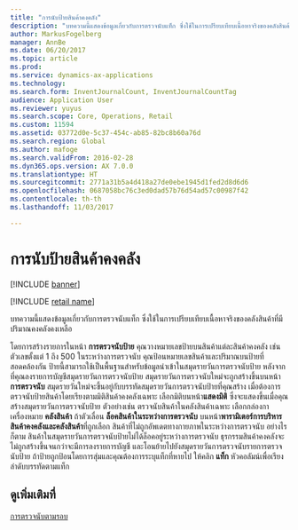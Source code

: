 ```yaml
---
title: "การนับป้ายสินค้าคงคลัง"
description: "บทความนี้แสดงข้อมูลเกี่ยวกับการตรวจนับแท็ก ซึ่งใช้ในการเปรียบเทียบเนื้อหาจริงของคลังสินค้าที่มีปริมาณคงคลังคงเหลือ"
author: MarkusFogelberg
manager: AnnBe
ms.date: 06/20/2017
ms.topic: article
ms.prod: 
ms.service: dynamics-ax-applications
ms.technology: 
ms.search.form: InventJournalCount, InventJournalCountTag
audience: Application User
ms.reviewer: yuyus
ms.search.scope: Core, Operations, Retail
ms.custom: 11594
ms.assetid: 03772d0e-5c37-454c-ab85-82bc8b60a76d
ms.search.region: Global
ms.author: mafoge
ms.search.validFrom: 2016-02-28
ms.dyn365.ops.version: AX 7.0.0
ms.translationtype: HT
ms.sourcegitcommit: 2771a31b5a4d418a27de0ebe1945d1fed2d8d6d6
ms.openlocfilehash: 0687058bc76c3ed0dad57b76d54ad57c00987f42
ms.contentlocale: th-th
ms.lasthandoff: 11/03/2017

---
```


# <a name="inventory-tag-counting"></a>การนับป้ายสินค้าคงคลัง

[!INCLUDE [banner](../includes/banner.md)]

[!INCLUDE [retail name](../includes/retail-name.md)]

บทความนี้แสดงข้อมูลเกี่ยวกับการตรวจนับแท็ก ซึ่งใช้ในการเปรียบเทียบเนื้อหาจริงของคลังสินค้าที่มีปริมาณคงคลังคงเหลือ

โดยการสร้างรายการในหน้า **การตรวจนับป้าย** คุณวางหมายเลขป้ายบนสินค้าแต่ละสินค้าคงคลัง เช่น ตัวเลขตั้งแต่ 1 ถึง 500 ในระหว่างการตรวจนับ คุณป้อนหมายเลขสินค้าและปริมาณบนป้ายที่สอดคล้องกัน ป้ายนี้สามารถใช้เป็นพื้นฐานสำหรับข้อมูลนำเข้าในสมุดรายวันการตรวจนับป้าย หลังจากที่คุณลงรายการบัญชีสมุดรายวันการตรวจนับป้าย สมุดรายวันการตรวจนับใหม่จะถูกสร้างขึ้นบนหน้า **การตรวจนับ** สมุดรายวันใหม่จะขึ้นอยู่กับบรรทัดสมุดรายวันการตรวจนับป้ายที่คุณสร้าง เมื่อต้องการตรวจนับป้ายสินค้าโดยเรียงตามมิติสินค้าคงคลังเฉพาะ เลือกมิติบนหน้า**แสดงมิติ** ซึ่งจะแสดงขึ้นเมื่อคุณสร้างสมุดรายวันการตรวจนับป้าย ตัวอย่างเช่น ตรวจนับสินค้าในคลังสินค้าเฉพาะ เลือกกล่องกาเครื่องหมาย **คลังสินค้า** ถ้าตัวเลื่อน **ล็อคสินค้าในระหว่างการตรวจนับ** บนหน้า**พารามิเตอร์การบริหารสินค้าคงคลังและคลังสินค้า**ที่ถูกเลือก สินค้าที่ไม่ถูกอัพเดตทางกายภาพในระหว่างการตรวจนับ อย่างไรก็ตาม สินค้าในสมุดรายวันการตรวจนับป้ายไม่ได้ล็อคอยู่ระหว่างการตรวจนับ ธุรกรรมสินค้าคงคลังจะไม่ถูกสร้างขึ้นจนกว่าจะมีการลงรายการบัญชี และโอนย้ายไปยังสมุดรายวันการตรวจนับรายการตรวจนับป้าย ถ้าป้ายถูกป้อนโดยการสุ่มและคุณต้องการระบุแท็กที่หายไป ให้คลิก **แท็ก** หัวคอลัมน์เพื่อเรียงลำดับบรรทัดตามแท็ก

<a name="see-also"></a>ดูเพิ่มเติมที่
--------

[การตรวจนับตามรอบ](../warehousing/cycle-counting.md)


